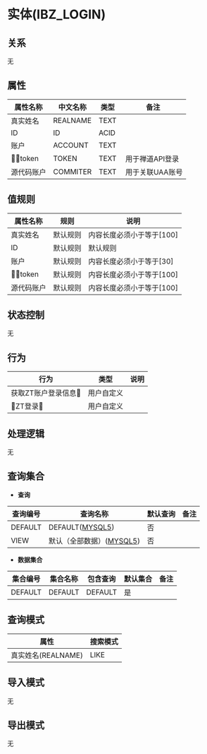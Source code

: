 # 实体(IBZ_LOGIN)

  

## 关系
无

## 属性

| 属性名称        |    中文名称    | 类型     |  备注  |
| --------   |------------| -----   |  -------- | 
|真实姓名|REALNAME|TEXT|&nbsp;|
|ID|ID|ACID|&nbsp;|
|账户|ACCOUNT|TEXT|&nbsp;|
|token|TOKEN|TEXT|&nbsp;用于禅道API登录|
|源代码账户|COMMITER|TEXT|&nbsp;用于关联UAA账号|

## 值规则
| 属性名称    | 规则    |  说明  |
| --------   |------------| ----- | 
|真实姓名|默认规则|内容长度必须小于等于[100]|
|ID|默认规则|默认规则|
|账户|默认规则|内容长度必须小于等于[30]|
|token|默认规则|内容长度必须小于等于[100]|
|源代码账户|默认规则|内容长度必须小于等于[100]|

## 状态控制

无


## 行为
| 行为    | 类型    |  说明  |
| --------   |------------| ----- | 
|获取ZT账户登录信息|用户自定义|&nbsp;|
|ZT登录|用户自定义|&nbsp;|

## 处理逻辑
无

## 查询集合

* **查询**

| 查询编号 | 查询名称       | 默认查询 |   备注|
| --------  | --------   | --------   | ----- |
|DEFAULT|DEFAULT([MYSQL5](../../appendix/query_MYSQL5.md#IbiLogin_Default))|否|&nbsp;|
|VIEW|默认（全部数据）([MYSQL5](../../appendix/query_MYSQL5.md#IbiLogin_View))|否|&nbsp;|

* **数据集合**

| 集合编号 | 集合名称   |  包含查询  | 默认集合 |   备注|
| --------  | --------   | -------- | --------   | ----- |
|DEFAULT|DEFAULT|DEFAULT|是|&nbsp;|

## 查询模式
| 属性      |    搜索模式     |
| --------   |------------|
|真实姓名(REALNAME)|LIKE|

## 导入模式
无


## 导出模式
无
